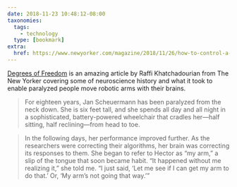 ```yaml
---
date: 2018-11-23 10:48:12-08:00
taxonomies:
  tags:
    - technology
  type: [bookmark]
extra:
  href: https://www.newyorker.com/magazine/2018/11/26/how-to-control-a-machine-with-your-brain
---
```

[Degrees of Freedom](https://www.newyorker.com/magazine/2018/11/26/how-to-control-a-machine-with-your-brain) is an amazing article by Raffi Khatchadourian from The New Yorker covering some of neuroscience history and what it took to enable paralyzed people move robotic arms with their brains.

> For eighteen years, Jan Scheuermann has been paralyzed from the neck down. She is six feet tall, and she spends all day and all night in a sophisticated, battery-powered wheelchair that cradles her—half sitting, half reclining—from head to toe.

> In the following days, her performance improved further. As the researchers were correcting their algorithms, her brain was correcting its responses to them. She began to refer to Hector as “my arm,” a slip of the tongue that soon became habit. “It happened without me realizing it,” she told me. “I just said, ‘Let me see if I can get my arm to do that.’ Or, ‘My arm’s not going that way.’”
